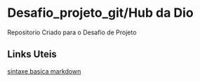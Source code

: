 # Desafio_projeto_git/Hub da Dio
Repositorio Criado para o Desafio de Projeto

## Links Uteis
[sintaxe basica markdown](https://www.markdownguide.org/basic-syntax)
